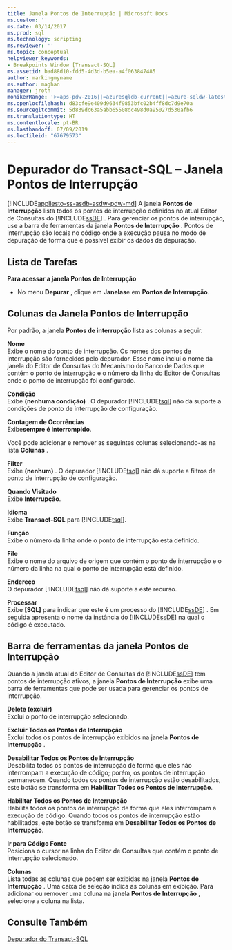 ```yaml
---
title: Janela Pontos de Interrupção | Microsoft Docs
ms.custom: ''
ms.date: 03/14/2017
ms.prod: sql
ms.technology: scripting
ms.reviewer: ''
ms.topic: conceptual
helpviewer_keywords:
- Breakpoints Window [Transact-SQL]
ms.assetid: bad88d10-fdd5-4d3d-b5ea-a4f063847485
author: markingmyname
ms.author: maghan
manager: jroth
monikerRange: '>=aps-pdw-2016||=azuresqldb-current||=azure-sqldw-latest||>=sql-server-2016||=sqlallproducts-allversions||>=sql-server-linux-2017||=azuresqldb-mi-current'
ms.openlocfilehash: d83cfe9e409d9634f9853bfc02b4ff8dc7d9e70a
ms.sourcegitcommit: 5d839dc63a5abb65508dc498d0a95027d530afb6
ms.translationtype: HT
ms.contentlocale: pt-BR
ms.lasthandoff: 07/09/2019
ms.locfileid: "67679573"
---
```

# <a name="transact-sql-debugger---breakpoints-window"></a>Depurador do Transact-SQL – Janela Pontos de Interrupção
[!INCLUDE[appliesto-ss-asdb-asdw-pdw-md](../../includes/appliesto-ss-asdb-asdw-pdw-md.md)]
  A janela **Pontos de Interrupção** lista todos os pontos de interrupção definidos no atual Editor de Consultas do [!INCLUDE[ssDE](../../includes/ssde-md.md)] . Para gerenciar os pontos de interrupção, use a barra de ferramentas da janela **Pontos de Interrupção** . Pontos de interrupção são locais no código onde a execução pausa no modo de depuração de forma que é possível exibir os dados de depuração.  
  
## <a name="task-list"></a>Lista de Tarefas  
 **Para acessar a janela Pontos de Interrupção**  
  
-   No menu **Depurar** , clique em **Janelas**e em **Pontos de Interrupção**.  
  
## <a name="breakpoints-window-columns"></a>Colunas da Janela Pontos de Interrupção  
 Por padrão, a janela **Pontos de interrupção** lista as colunas a seguir.  
  
 **Nome**  
 Exibe o nome do ponto de interrupção. Os nomes dos pontos de interrupção são fornecidos pelo depurador. Esse nome inclui o nome da janela do Editor de Consultas do Mecanismo do Banco de Dados que contém o ponto de interrupção e o número da linha do Editor de Consultas onde o ponto de interrupção foi configurado.  
  
 **Condição**  
 Exibe **(nenhuma condição)** . O depurador [!INCLUDE[tsql](../../includes/tsql-md.md)] não dá suporte a condições de ponto de interrupção de configuração.  
  
 **Contagem de Ocorrências**  
 Exibe**sempre é interrompido**.  
  
 Você pode adicionar e remover as seguintes colunas selecionando-as na lista **Colunas** .  
  
 **Filter**  
 Exibe **(nenhum)** . O depurador [!INCLUDE[tsql](../../includes/tsql-md.md)] não dá suporte a filtros de ponto de interrupção de configuração.  
  
 **Quando Visitado**  
 Exibe **Interrupção**.  
  
 **Idioma**  
 Exibe **Transact-SQL** para [!INCLUDE[tsql](../../includes/tsql-md.md)].  
  
 **Função**  
 Exibe o número da linha onde o ponto de interrupção está definido.  
  
 **File**  
 Exibe o nome do arquivo de origem que contém o ponto de interrupção e o número da linha na qual o ponto de interrupção está definido.  
  
 **Endereço**  
 O depurador [!INCLUDE[tsql](../../includes/tsql-md.md)] não dá suporte a este recurso.  
  
 **Processar**  
 Exibe **[SQL]** para indicar que este é um processo do [!INCLUDE[ssDE](../../includes/ssde-md.md)] . Em seguida apresenta o nome da instância do [!INCLUDE[ssDE](../../includes/ssde-md.md)] na qual o código é executado.  
  
## <a name="breakpoints-window-toolbar"></a>Barra de ferramentas da janela Pontos de Interrupção  
 Quando a janela atual do Editor de Consultas do [!INCLUDE[ssDE](../../includes/ssde-md.md)] tem pontos de interrupção ativos, a janela **Pontos de Interrupção** exibe uma barra de ferramentas que pode ser usada para gerenciar os pontos de interrupção.  
  
 **Delete (excluir)**  
 Exclui o ponto de interrupção selecionado.  
  
 **Excluir Todos os Pontos de Interrupção**  
 Exclui todos os pontos de interrupção exibidos na janela **Pontos de Interrupção** .  
  
 **Desabilitar Todos os Pontos de Interrupção**  
 Desabilita todos os pontos de interrupção de forma que eles não interrompam a execução de código; porém, os pontos de interrupção permanecem. Quando todos os pontos de interrupção estão desabilitados, este botão se transforma em **Habilitar Todos os Pontos de Interrupção**.  
  
 **Habilitar Todos os Pontos de Interrupção**  
 Habilita todos os pontos de interrupção de forma que eles interrompam a execução de código. Quando todos os pontos de interrupção estão habilitados, este botão se transforma em **Desabilitar Todos os Pontos de Interrupção**.  
  
 **Ir para Código Fonte**  
 Posiciona o cursor na linha do Editor de Consultas que contém o ponto de interrupção selecionado.  
  
 **Colunas**  
 Lista todas as colunas que podem ser exibidas na janela **Pontos de Interrupção** . Uma caixa de seleção indica as colunas em exibição. Para adicionar ou remover uma coluna na janela **Pontos de Interrupção** , selecione a coluna na lista.  
  
## <a name="see-also"></a>Consulte Também  
 [Depurador do Transact-SQL](../../relational-databases/scripting/transact-sql-debugger.md)  

